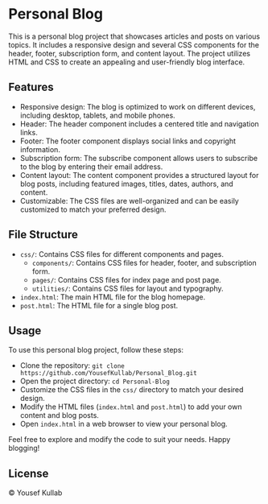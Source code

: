 # Personal Blog

This is a personal blog project that showcases articles and posts on various topics. It includes a responsive design and several CSS components for the header, footer, subscription form, and content layout. The project utilizes HTML and CSS to create an appealing and user-friendly blog interface.

## Features

- Responsive design: The blog is optimized to work on different devices, including desktop, tablets, and mobile phones.
- Header: The header component includes a centered title and navigation links.
- Footer: The footer component displays social links and copyright information.
- Subscription form: The subscribe component allows users to subscribe to the blog by entering their email address.
- Content layout: The content component provides a structured layout for blog posts, including featured images, titles, dates, authors, and content.
- Customizable: The CSS files are well-organized and can be easily customized to match your preferred design.

## File Structure

- `css/`: Contains CSS files for different components and pages.
  - `components/`: Contains CSS files for header, footer, and subscription form.
  - `pages/`: Contains CSS files for index page and post page.
  - `utilities/`: Contains CSS files for layout and typography.
- `index.html`: The main HTML file for the blog homepage.
- `post.html`: The HTML file for a single blog post.

## Usage

To use this personal blog project, follow these steps:

- Clone the repository: `git clone https://github.com/YousefKullab/Personal_Blog.git`
- Open the project directory: `cd Personal-Blog`
- Customize the CSS files in the `css/` directory to match your desired design.
- Modify the HTML files (`index.html` and `post.html`) to add your own content and blog posts.
- Open `index.html` in a web browser to view your personal blog.

Feel free to explore and modify the code to suit your needs. Happy blogging!

## License

© Yousef Kullab

